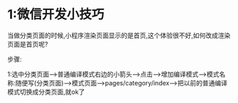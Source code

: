 # 1:微信开发小技巧

当做分类页面的时候,小程序渲染页面显示的是首页,这个体验很不好,如何改成渲染页面是首页呢?

步骤:

1:选中分类页面-->普通编译模式右边的小箭头-->点击-->增加编译模式-->模式名称:随便写(分类页面)-->模式页面-->pages/category/index-->把以前的普通编译模式切换成分类页面,就ok了